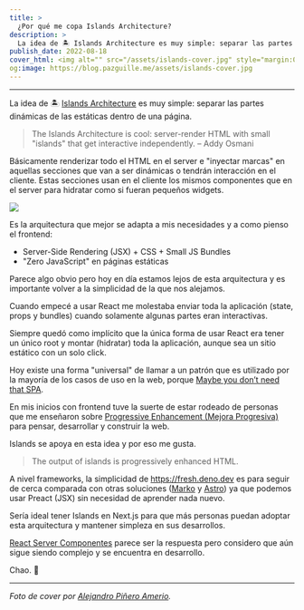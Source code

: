 ```yaml
---
title: >
  ¿Por qué me copa Islands Architecture?
description: >
  La idea de 🏝 Islands Architecture es muy simple: separar las partes dinámicas de las estáticas dentro de una página.
publish_date: 2022-08-18
cover_html: <img alt="" src="/assets/islands-cover.jpg" style="margin:0 auto;" width="592" height="395">
og:image: https://blog.pazguille.me/assets/islands-cover.jpg
---
```


---

La idea de 🏝 [Islands Architecture](https://www.patterns.dev/posts/islands-architecture/) es muy simple: separar las partes dinámicas de las estáticas dentro de una página.

> The Islands Architecture is cool: server-render HTML with small "islands" that get interactive independently.
> – Addy Osmani

Básicamente renderizar todo el HTML en el server e "inyectar marcas" en aquellas secciones que van a ser dinámicas o tendrán interacción en el cliente. Estas secciones usan en el cliente los mismos componentes que en el server para hidratar como si fueran pequeños widgets.

![](https://pbs.twimg.com/media/FKF2Qp3VkAA_OAi?format=jpg&name=4096x4096)

Es la arquitectura que mejor se adapta a mis necesidades y a como pienso el frontend:

- Server-Side Rendering (JSX) + CSS + Small JS Bundles
- "Zero JavaScript" en páginas estáticas

Parece algo obvio pero hoy en día estamos lejos de esta arquitectura y es importante volver a la simplicidad de la que nos alejamos.

Cuando empecé a usar React me molestaba enviar toda la aplicación (state, props y bundles) cuando solamente algunas partes eran interactivas.

Siempre quedó como implícito que la única forma de usar React era tener un único root y montar (hidratar) toda la aplicación, aunque sea un sitio estático con un solo click.

Hoy existe una forma "universal" de llamar a un patrón que es utilizado por la mayoría de los casos de uso en la web, porque [Maybe you don’t need that SPA](https://medium.com/@mlrawlings/maybe-you-dont-need-that-spa-f2c659bc7fec).

En mis inicios con frontend tuve la suerte de estar rodeado de personas que me enseñaron sobre [Progressive Enhancement (Mejora Progresiva)](https://blog.pazguille.me/2020/progressive-enhancement-en-los-tiempos-que-corren) para pensar, desarrollar y construir la web.

Islands se apoya en esta idea y por eso me gusta.

> The output of islands is progressively enhanced HTML.

A nivel frameworks, la simplicidad de https://fresh.deno.dev es para seguir de cerca comparada con otras soluciones ([Marko](https://markojs.com/) y [Astro](https://astro.build/)) ya que podemos usar Preact (JSX) sin necesidad de aprender nada nuevo.

Sería ideal tener Islands en Next.js para que más personas puedan adoptar esta arquitectura y mantener simpleza en sus desarrollos.

[React Server Componentes](https://nextjs.org/docs/advanced-features/react-18/server-components) parece ser la respuesta pero considero que aún sigue siendo complejo y se encuentra en desarrollo.

Chao. 🚀

---

*Foto de cover por <a href="https://unsplash.com/@vjgalaxy?utm_source=unsplash&utm_medium=referral&utm_content=creditCopyText">Alejandro Piñero Amerio</a>.*
